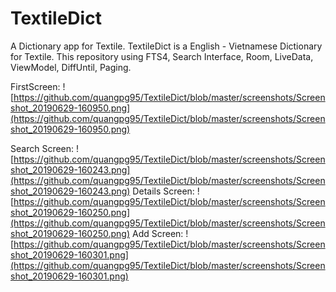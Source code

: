# TextileDict
A Dictionary app for Textile.
TextileDict is a English - Vietnamese Dictionary for Textile.
This repository using FTS4, Search Interface, Room, LiveData, ViewModel, DiffUntil, Paging.

FirstScreen:
![https://github.com/quangpg95/TextileDict/blob/master/screenshots/Screenshot_20190629-160950.png](https://github.com/quangpg95/TextileDict/blob/master/screenshots/Screenshot_20190629-160950.png)

Search Screen:
![https://github.com/quangpg95/TextileDict/blob/master/screenshots/Screenshot_20190629-160243.png](https://github.com/quangpg95/TextileDict/blob/master/screenshots/Screenshot_20190629-160243.png)
Details Screen:
![https://github.com/quangpg95/TextileDict/blob/master/screenshots/Screenshot_20190629-160250.png](https://github.com/quangpg95/TextileDict/blob/master/screenshots/Screenshot_20190629-160250.png)
Add Screen:
![https://github.com/quangpg95/TextileDict/blob/master/screenshots/Screenshot_20190629-160301.png](https://github.com/quangpg95/TextileDict/blob/master/screenshots/Screenshot_20190629-160301.png)

